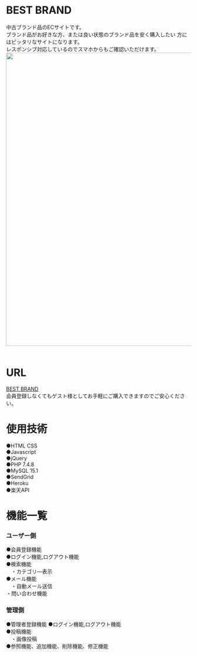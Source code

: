 # BEST BRAND
中古ブランド品のECサイトです。<br>
ブランド品がお好きな方、または良い状態のブランド品を安く購入したい
方にはピッタリなサイトになります。<br>
レスポンシブ対応しているのでスマホからもご確認いただけます。<br>
<img src="https://user-images.githubusercontent.com/69910651/97084535-c6995900-1652-11eb-923e-065bb4a24ff4.png" width="800" height="800"><br><br>

# URL
[BEST BRAND](https://usersbrandshop.herokuapp.com/index.php)<br>
会員登録しなくてもゲスト様としてお手軽にご購入できますのでご安心ください。

# 使用技術
●HTML CSS<br>
●Javascript<br>
●jQuery<br>
●PHP 7.4.8<br>
●MySQL 15.1<br>
●SendGrid<br>
●Heroku<br>
●楽天API<br>

# 機能一覧
### ユーザー側
●会員登録機能<br>
●ログイン機能,ログアウト機能<br>
●検索機能<br>
　・カテゴリ―表示<br>
●メール機能<br>
　・自動メール送信<br>
  ・問い合わせ機能<br>
### 管理側
●管理者登録機能
●ログイン機能,ログアウト機能<br>
●投稿機能<br>
　・画像投稿<br>
●参照機能、追加機能、削除機能、修正機能<br>
